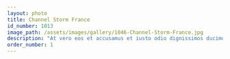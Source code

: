 ```yaml
---
layout: photo
title: Channel Storm France
id_number: 1013
image_path: /assets/images/gallery/1046-Channel-Storm-France.jpg
description: "At vero eos et accusamus et iusto odio dignissimos ducimus qui blanditiis praesentium voluptatum deleniti atque corrupti quos dolores et quas molestias excepturi sint occaecati cupiditate non provident, similique sunt in culpa qui officia deserunt mollitia animi, id est laborum et dolorum fuga."
order_number: 1
---
```


